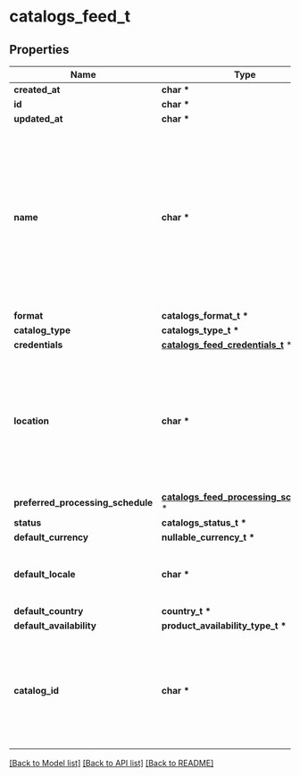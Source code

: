 # catalogs_feed_t

## Properties
Name | Type | Description | Notes
------------ | ------------- | ------------- | -------------
**created_at** | **char \*** |  | 
**id** | **char \*** |  | 
**updated_at** | **char \*** |  | 
**name** | **char \*** | A human-friendly name associated to a given feed. This value is currently nullable due to historical reasons. It is expected to become non-nullable in the future. | 
**format** | **catalogs_format_t \*** |  | 
**catalog_type** | **catalogs_type_t \*** |  | 
**credentials** | [**catalogs_feed_credentials_t**](catalogs_feed_credentials.md) \* |  | 
**location** | **char \*** | The URL where a feed is available for download. This URL is what Pinterest will use to download a feed for processing. | 
**preferred_processing_schedule** | [**catalogs_feed_processing_schedule_t**](catalogs_feed_processing_schedule.md) \* |  | 
**status** | **catalogs_status_t \*** |  | 
**default_currency** | **nullable_currency_t \*** |  | 
**default_locale** | **char \*** | The locale used within a feed for product descriptions. | 
**default_country** | **country_t \*** |  | 
**default_availability** | **product_availability_type_t \*** |  | 
**catalog_id** | **char \*** | Catalog id pertaining to the feed. If not provided, feed will use a default catalog based on type. | 

[[Back to Model list]](../README.md#documentation-for-models) [[Back to API list]](../README.md#documentation-for-api-endpoints) [[Back to README]](../README.md)


